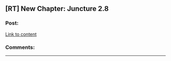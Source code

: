 ## [RT] New Chapter: Juncture 2.8

### Post:

[Link to content](http://junctureserial.blogspot.com/2015/11/juncture-28.html)

### Comments:

---

